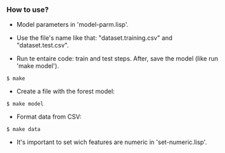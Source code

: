### How to use?

- Model parameters in 'model-parm.lisp'.

- Use the file's name  like that: "dataset.training.csv" and "dataset.test.csv".

- Run te entaire code: train and test steps. After, save the model (like run 'make model').

`$ make`

- Create a file with the forest model:

`$ make model`

- Format data from CSV:

`$ make data`

- It's important to set wich features are numeric in 'set-numeric.lisp'.

